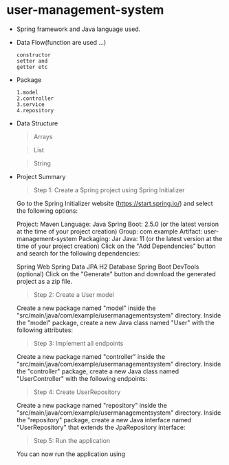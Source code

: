 # user-management-system

* Spring framework and Java language used.

* Data Flow(function are used ...)

  ```
  constructor
  setter and 
  getter etc
  ```

* Package
  ```
  1.model
  2.controller
  3.service
  4.repository
  ```
  
* Data Structure
  > Arrays
  
  > List
  
  > String
  
* Project Summary
  > Step 1: Create a Spring project using Spring Initializer

   Go to the Spring Initializer website (https://start.spring.io/) and select the following options:
  <p>
  Project: Maven
  Language: Java
  Spring Boot: 2.5.0 (or the latest version at the time of your project creation)
  Group: com.example
  Artifact: user-management-system
  Packaging: Jar
  Java: 11 (or the latest version at the time of your project creation)
  Click on the "Add Dependencies" button and search for the following dependencies:
  </p>

  Spring Web
  Spring Data JPA
  H2 Database
  Spring Boot DevTools (optional)
  Click on the "Generate" button and download the generated project as a zip file.

  > Step 2: Create a User model

  Create a new package named "model" inside the "src/main/java/com/example/usermanagementsystem" directory. Inside the "model" package, create a new Java class named   "User" with the following attributes:
  
  > Step 3: Implement all endpoints

  Create a new package named "controller" inside the "src/main/java/com/example/usermanagementsystem" directory. Inside the "controller" package, create a new Java     class named "UserController" with the following endpoints:
  
  > Step 4: Create UserRepository

  Create a new package named "repository" inside the "src/main/java/com/example/usermanagementsystem" directory. Inside the "repository" package, create a new Java     interface named "UserRepository" that extends the JpaRepository interface:
  
  > Step 5: Run the application

  You can now run the application using
